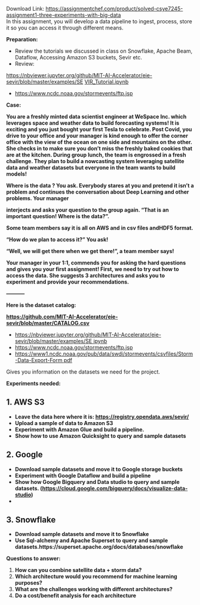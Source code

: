 Download Link: https://assignmentchef.com/product/solved-csye7245-assignment1-three-experiments-with-big-data
<br>
In this assignment, you will develop a data pipeline to ingest, process, store it so you can access it through different means.

<strong>Preparation: </strong>

<ul>

 <li>Review the tutorials we discussed in class on Snowflake, Apache Beam, Dataflow, Accessing Amazon S3 buckets, Sevir etc.</li>

 <li>Review:</li>

</ul>

<a href="https://nbviewer.jupyter.org/github/MIT-AI-Accelerator/eie-sevir/blob/master/examples/SEVIR_Tutorial.ipynb">https://nbviewer.jupyter.org/github/MIT-AI-Accelerator/eie-sevir/blob/master/examples/SE </a><a href="https://nbviewer.jupyter.org/github/MIT-AI-Accelerator/eie-sevir/blob/master/examples/SEVIR_Tutorial.ipynb">VIR_Tutorial.ipynb</a>

<ul>

 <li><a href="https://www.ncdc.noaa.gov/stormevents/ftp.jsp">https://www.ncdc.noaa.gov/stormevents/ftp.jsp</a></li>

</ul>

<strong>Case: </strong>

<strong>You are a freshly minted data scientist engineer at WeSpace Inc. which leverages space and weather data to build forecasting systems! It is exciting and you just bought your first Tesla to celebrate. Post Covid, you drive to your office and your manager is kind enough to offer the corner office with the view of the ocean on one side and mountains on the other. She checks in to make sure you don’t miss the freshly baked cookies that are at the kitchen. During group lunch, the team is engrossed in a fresh challenge. They plan to build a nowcasting system leveraging satellite data and weather datasets but everyone in the team wants to build models!  </strong>

<strong>Where is the data ? You ask. Everybody stares at you and pretend it isn’t a problem and continues the conversation about Deep Learning and other problems. Your manager </strong>

<strong>interjects and asks your question to the group again. “That is an important question! Where is the data?”. </strong>

<strong>Some team members say it is all on AWS and in csv files and ​</strong><strong>HDF5 format.  </strong>

<strong>“How do we plan to access it?” You ask! </strong>

<strong>“Well, we will get there when we get there!”, a team member says! </strong>

<strong>Your manager in your 1:1, commends you for asking the hard questions and gives you your first assignment! First, we need to try out how to access the data. She suggests 3 architectures and asks you to experiment and provide your recommendations.  </strong>

<strong>———– </strong>

<strong>Here is the dataset catalog: </strong>

<a href="https://github.com/MIT-AI-Accelerator/eie-sevir/blob/master/CATALOG.csv"><strong>https://github.com/MIT-AI-Accelerator/eie-sevir/blob/master/CATALOG.csv</strong></a>

<ul>

 <li><a href="https://nbviewer.jupyter.org/github/MIT-AI-Accelerator/eie-sevir/blob/master/examples/SEVIR_Tutorial.ipynb">https://nbviewer.jupyter.org/github/MIT-AI-Accelerator/eie-sevir/blob/master/examples/SE </a><a href="https://nbviewer.jupyter.org/github/MIT-AI-Accelerator/eie-sevir/blob/master/examples/SEVIR_Tutorial.ipynb">ipynb</a></li>

 <li><a href="https://www.ncdc.noaa.gov/stormevents/ftp.jsp">https://www.ncdc.noaa.gov/stormevents/ftp.jsp</a></li>

 <li><a href="https://www1.ncdc.noaa.gov/pub/data/swdi/stormevents/csvfiles/Storm-Data-Export-Format.pdf">https://www1.ncdc.noaa.gov/pub/data/swdi/stormevents/csvfiles/Storm-Data-Export-Form </a><a href="https://www1.ncdc.noaa.gov/pub/data/swdi/stormevents/csvfiles/Storm-Data-Export-Format.pdf">pdf</a></li>

</ul>

Gives you information on the datasets we need for the project.

<strong>Experiments needed: </strong>

<h2>1. AWS S3</h2>

<ul>

 <li><strong>Leave the data here where it is: ​</strong><a href="https://registry.opendata.aws/sevir/"><strong>https://registry.opendata.aws/sevir/</strong></a></li>

 <li><strong>Upload a sample of data to Amazon S3 </strong></li>

 <li><strong>Experiment with Amazon Glue and build a pipeline. </strong></li>

 <li><strong>Show how to use Amazon Quicksight to query and sample datasets </strong></li>

</ul>

<strong> </strong>

<h2>2. Google</h2>

<ul>

 <li><strong>Download sample datasets and move it to Google storage buckets </strong></li>

 <li><strong>Experiment with Google Dataflow and build a pipeline </strong></li>

 <li><strong>Show how Google Bigquery and Data studio to query and sample datasets. (​</strong><a href="https://cloud.google.com/bigquery/docs/visualize-data-studio"><strong>https://cloud.google.com/bigquery/docs/visualize-data-studio</strong></a><strong>​) </strong></li>

 <li></li>

</ul>

<h2>3. Snowflake</h2>

<ul>

 <li><strong>Download sample datasets and move it to Snowflake </strong></li>

 <li><strong>Use Sql-alchemy and Apache Superset to query and sample datasets.https://superset.apache.org/docs/databases/snowflake </strong></li>

</ul>

<strong>Questions to answer: </strong>

<ol>

 <li><strong>How can you combine satellite data + storm data? </strong></li>

 <li><strong>Which architecture would you recommend for machine learning purposes? </strong></li>

 <li><strong>What are the challenges working with different architectures? </strong></li>

 <li><strong>Do a cost/benefit analysis for each architecture </strong></li>

</ol>